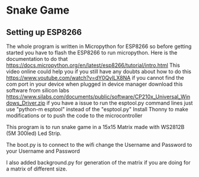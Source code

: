 # Snake Game

## Setting up ESP8266
The whole program is written in Micropython for ESP8266 so before getting started you have to flash the ESP8266 to run micropython.
Here is the documentation to do that https://docs.micropython.org/en/latest/esp8266/tutorial/intro.html
This video online could help you if you still have any doubts about how to do this https://www.youtube.com/watch?v=dY0QyILX8NA
if you cannot find the com port in your device when plugged in device manager download this software from silicon labs https://www.silabs.com/documents/public/software/CP210x_Universal_Windows_Driver.zip
if you have a issue to run the esptool.py command lines just use "python-m esptool" instead of the "esptool.py"
Install Thonny to make modifications or to push the code to the microcontroller 

This program is to run snake game in a 15x15 Matrix made with WS2812B (5M 300led) Led Strip.

The boot.py is to connect to the wifi change the Username and Password to your Username and Password

I also added background.py for generation of the matrix if you are doing for a matrix of different size.


